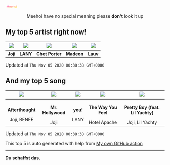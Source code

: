 [![Meehoi Logo](https://github.com/beam41/beam41/raw/master/mh.svg)](http://my.meehoi.me/)
<p align="center">Meehoi have no special meaning please <b>don't</b> look it up</p>

## My top 5 artist right now!
<!-- table start -->
|<img src="https://i.scdn.co/image/50c504c91a2ccd2b5f39837e6261463267b858a2">|<img src="https://i.scdn.co/image/e01b533f7d220c35549f13a32b3fc6a77f965280">|<img src="https://i.scdn.co/image/8dc1a0c82f512ecf44bb78fb67aeb643126e3174">|<img src="https://i.scdn.co/image/3f4c99a2932c2e21fc966123050cd92fe4ff0c15">|<img src="https://i.scdn.co/image/4c72fb536fed5c127eb0a4dc3030e99bdae39fb5">|
| :---: | :---: | :---: | :---: | :---: |
|<b>Joji</b>|<b>LANY</b>|<b>Chet Porter</b>|<b>Madeon</b>|<b>Lauv</b>|

Updated at `Thu Nov 05 2020 00:38:38 GMT+0000`
<!-- table end -->

## And my top 5 song
<!-- table song start -->
|<img src="https://i.scdn.co/image/ab67616d00001e0253f6fa0d2589c6a7174f4b81">|<img src="https://i.scdn.co/image/ab67616d00001e0253f6fa0d2589c6a7174f4b81">|<img src="https://i.scdn.co/image/ab67616d00001e02be813e62b1e1f5b8ea3dcb27">|<img src="https://i.scdn.co/image/ab67616d00001e026da0a1b522951bcd497e2bfe">|<img src="https://i.scdn.co/image/ab67616d00001e0253f6fa0d2589c6a7174f4b81">|
| :---: | :---: | :---: | :---: | :---: |
|<p><b>Afterthought</b></p> Joji, BENEE|<p><b>Mr. Hollywood</b></p> Joji|<p><b>you!</b></p> LANY|<p><b>The Way You Feel</b></p> Hotel Apache|<p><b>Pretty Boy (feat. Lil Yachty)</b></p> Joji, Lil Yachty|

Updated at `Thu Nov 05 2020 00:38:38 GMT+0000`
<!-- table song end -->

This top 5 is auto generated with help from [My own GitHub action](https://github.com/beam41/spotify-listening)

---

**Du schaffst das.**